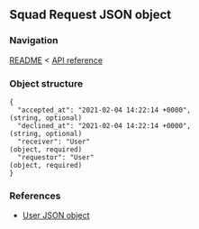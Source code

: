 ## Squad Request JSON object

### Navigation
[README](../../README.md)
<
[API reference](../api_reference.md)

### Object structure
```
{
  "accepted_at": "2021-02-04 14:22:14 +0000",                                   (string, optional)
  "declined_at": "2021-02-04 14:22:14 +0000",                                   (string, optional)
  "receiver": "User"                                                            (object, required)
  "requestor": "User"                                                           (object, required)
}
```


### References
- [User JSON object](../../../json_objects/user.md)

